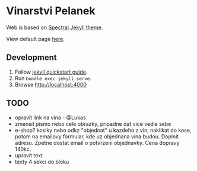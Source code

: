 # Vinarstvi Pelanek

Web is based on [Spectral Jekyll theme](https://github.com/arkadianriver/spectral).

View default page [here](http://arkadianriver.github.io/spectral/).

## Development

1) Follow [jekyll quickstart guide](https://jekyllrb.com/docs/).
1) Run `bundle exec jekyll serve`.
1) Browse [http://localhost:4000](http://localhost:4000)


## TODO

* opravit link na vina - @Lukas
* zmensit pismo nebo cele obrazky, pripadne dat vice vedle sebe
* e-shop? kosiky nebo odkz "objednat" u kazdeho z vin, naklikat do kose, potom na emailovy formular, kde uz objednana vina budou. Doplnit adresu. Zpetne dostat email o potvrzeni objednavky. Cena dopravy 140kc.
* upravit text
* texty 4 sekcí do bloku